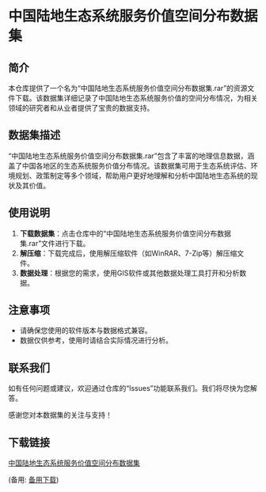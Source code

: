 # 中国陆地生态系统服务价值空间分布数据集

## 简介

本仓库提供了一个名为“中国陆地生态系统服务价值空间分布数据集.rar”的资源文件下载。该数据集详细记录了中国陆地生态系统服务价值的空间分布情况，为相关领域的研究者和从业者提供了宝贵的数据支持。

## 数据集描述

“中国陆地生态系统服务价值空间分布数据集.rar”包含了丰富的地理信息数据，涵盖了中国各地区的生态系统服务价值分布情况。该数据集可用于生态系统评估、环境规划、政策制定等多个领域，帮助用户更好地理解和分析中国陆地生态系统的现状及其价值。

## 使用说明

1. **下载数据集**：点击仓库中的“中国陆地生态系统服务价值空间分布数据集.rar”文件进行下载。
2. **解压缩**：下载完成后，使用解压缩软件（如WinRAR、7-Zip等）解压缩文件。
3. **数据处理**：根据您的需求，使用GIS软件或其他数据处理工具打开和分析数据。

## 注意事项

- 请确保您使用的软件版本与数据格式兼容。
- 数据仅供参考，使用时请结合实际情况进行分析。

## 联系我们

如有任何问题或建议，欢迎通过仓库的“Issues”功能联系我们。我们将尽快为您解答。

感谢您对本数据集的关注与支持！

## 下载链接
[中国陆地生态系统服务价值空间分布数据集](https://pan.quark.cn/s/24c1897fafa9) 

(备用: [备用下载](https://pan.baidu.com/s/1xEsWmYCYyRfiqK2hz536Sw?pwd=1234))
